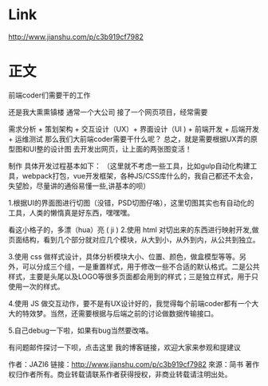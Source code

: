 
# Link
http://www.jianshu.com/p/c3b919cf7982

# 正文

前端coder们需要干的工作


还是我大熏熏镇楼
通常一个大公司 接了一个网页项目，经常需要

需求分析 + 策划架构 + 交互设计（UX）+ 界面设计（UI ) + 前端开发 + 后端开发 + 运维测试
那么我们大前端coder需要干什么呢？
总之，就是需要根据UX弄的原型图和UI整的设计图
去开发出网页，让上面的两张图变活！


制作
具体开发过程基本如下：
（这里就不考虑一些工具，比如gulp自动化构建工具，webpack打包，vue开发框架，各种JS/CSS库什么的，我自己都还不太会，失望脸，尽量讲的通俗易懂一些,讲基本的呗）

1.根据UI的界面图进行切图（没错，PSD切图仔咯），这里切图其实也有自动化的工具，人类的懒惰真是好东西，嘿嘿嘿。


看这小格子的，多漂（hua）亮 ( ji )
2.使用 html 对切出来的东西进行映射开发,做页面结构，看到几个部分就对应几个模块，从大到小，从外到内，从公共到独立。

3.使用 css 做样式设计，具体分析模块大小、位置、颜色，做盒模型等等。另外，可以分成三个组，一是重置样式，用于修改一些不合适的默认格式。二是公共样式，主要是头尾以及LOGO等很多页面都会用到的样式；三是独立样式，用于只使用一次的样式。

4.使用 JS 做交互动作，要不是有UX设计好的，我觉得每个前端coder都有一个大大的特效梦。当然，还需要根据与后端之前的讨论做数据传输接口。

5.自己debug一下啦，如果有bug当然要改咯。

有问题邮件探讨一下呗，点击这里
我的博客链接，欢迎大家来参观和提建议

作者：JAZI6
链接：http://www.jianshu.com/p/c3b919cf7982
來源：简书
著作权归作者所有。商业转载请联系作者获得授权，非商业转载请注明出处。
